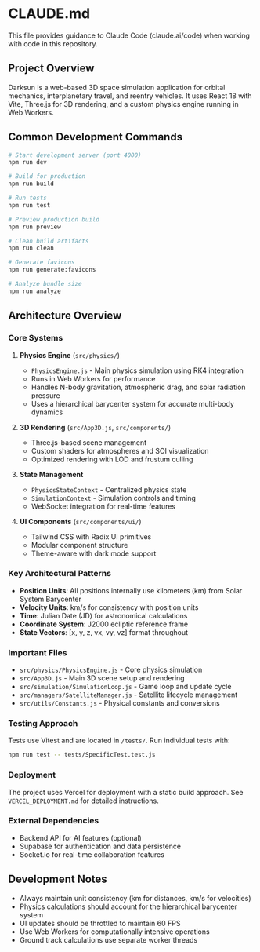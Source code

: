 # CLAUDE.md

This file provides guidance to Claude Code (claude.ai/code) when working with code in this repository.

## Project Overview

Darksun is a web-based 3D space simulation application for orbital mechanics, interplanetary travel, and reentry vehicles. It uses React 18 with Vite, Three.js for 3D rendering, and a custom physics engine running in Web Workers.

## Common Development Commands

```bash
# Start development server (port 4000)
npm run dev

# Build for production
npm run build

# Run tests
npm run test

# Preview production build
npm run preview

# Clean build artifacts
npm run clean

# Generate favicons
npm run generate:favicons

# Analyze bundle size
npm run analyze
```

## Architecture Overview

### Core Systems

1. **Physics Engine** (`src/physics/`)
   - `PhysicsEngine.js` - Main physics simulation using RK4 integration
   - Runs in Web Workers for performance
   - Handles N-body gravitation, atmospheric drag, and solar radiation pressure
   - Uses a hierarchical barycenter system for accurate multi-body dynamics

2. **3D Rendering** (`src/App3D.js`, `src/components/`)
   - Three.js-based scene management
   - Custom shaders for atmospheres and SOI visualization
   - Optimized rendering with LOD and frustum culling

3. **State Management**
   - `PhysicsStateContext` - Centralized physics state
   - `SimulationContext` - Simulation controls and timing
   - WebSocket integration for real-time features

4. **UI Components** (`src/components/ui/`)
   - Tailwind CSS with Radix UI primitives
   - Modular component structure
   - Theme-aware with dark mode support

### Key Architectural Patterns

- **Position Units**: All positions internally use kilometers (km) from Solar System Barycenter
- **Velocity Units**: km/s for consistency with position units
- **Time**: Julian Date (JD) for astronomical calculations
- **Coordinate System**: J2000 ecliptic reference frame
- **State Vectors**: [x, y, z, vx, vy, vz] format throughout

### Important Files

- `src/physics/PhysicsEngine.js` - Core physics simulation
- `src/App3D.js` - Main 3D scene setup and rendering
- `src/simulation/SimulationLoop.js` - Game loop and update cycle
- `src/managers/SatelliteManager.js` - Satellite lifecycle management
- `src/utils/Constants.js` - Physical constants and conversions

### Testing Approach

Tests use Vitest and are located in `/tests/`. Run individual tests with:
```bash
npm run test -- tests/SpecificTest.test.js
```

### Deployment

The project uses Vercel for deployment with a static build approach. See `VERCEL_DEPLOYMENT.md` for detailed instructions.

### External Dependencies

- Backend API for AI features (optional)
- Supabase for authentication and data persistence
- Socket.io for real-time collaboration features

## Development Notes

- Always maintain unit consistency (km for distances, km/s for velocities)
- Physics calculations should account for the hierarchical barycenter system
- UI updates should be throttled to maintain 60 FPS
- Use Web Workers for computationally intensive operations
- Ground track calculations use separate worker threads